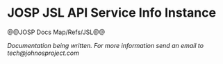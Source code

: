 # JOSP JSL API Service Info Instance

@@JOSP Docs Map/Refs/JSL@@

_Documentation being written.
For more information send an email to tech@johnosproject.com_


